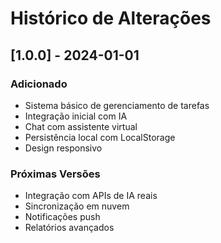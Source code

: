# Histórico de Alterações

## [1.0.0] - 2024-01-01
### Adicionado
- Sistema básico de gerenciamento de tarefas
- Integração inicial com IA
- Chat com assistente virtual
- Persistência local com LocalStorage
- Design responsivo

### Próximas Versões
- Integração com APIs de IA reais
- Sincronização em nuvem
- Notificações push
- Relatórios avançados
